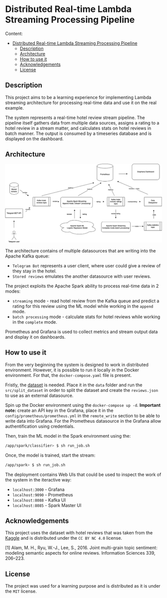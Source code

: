 # Distributed Real-time Lambda Streaming Processing Pipeline

Content:
- [Distributed Real-time Lambda Streaming Processing Pipeline](#distributed-real-time-lambda-streaming-processing-pipeline)
  - [Description](#description)
  - [Architecture](#architecture)
  - [How to use it](#how-to-use-it)
  - [Acknowledgements](#acknowledgements)
  - [License](#license)

## Description
This project aims to be a learning experience for implementing Lambda streaming architecture for processing real-time data and use it on the real example.

The system represents a real-time hotel review stream pipeline. The pipeline itself gathers data from multiple data sources, assigns a rating to a hotel review in a stream matter, and calculates stats on hotel reviews in batch manner. The output is consumed by a timeseries database and is displayed on the dashboard.

## Architecture

![alt text](img/spark-streaming-rich-picture.jpg "Architecture")

The architecture contains of multiple datasources that are writing into the Apache Kafka queue:
* `Telegram Bot` represents a user client, where user could give a review of they stay in the hotel.
* `Stored reviews` emulates the another datasource with user reviews.

The project exploits the Apache Spark ability to process real-time data in 2 modes:
* `streaming` mode - read hotel review from the Kafka queue and predict a rating for this review using the ML model while working in the `append` mode.
* `batch processing` mode - calculate stats for hotel reviews while working in the `complete` mode.

Prometheus and Grafana is used to collect metrics and stream output data and display it on dashboards.

## How to use it

From the very beginning the system is designed to work in distributed environment. However, it is possible to run it locally in the Docker environment. For that, the `docker-compose.yaml` file is present.

Fristly, the <a href="https://www.kaggle.com/datasets/andrewmvd/trip-advisor-hotel-reviews">dataset</a> is needed. Place it in the `data` folder and run the `src/split_dataset` in order to split the dataset and create the `reviews.json` to use as an external datasource.

Spin up the Docker environment using the `docker-compose up -d`.
**Important note:** create an API key in the Grafana, place it in the `config/prometheus/prometheus.yml` in the `remote_write` section to be able to write data into Grafana. For the Prometheus datasource in the Grafana allow authentification using credentials.

Then, train the ML model in the Spark environment using the:
```bash
/app/spark/classifier> $ sh run_job.sh
```

Once, the model is trained, start the stream:
```bash
/app/spark> $ sh run_job.sh
```

The deployment contains Web UIs that could be used to inspect the work of the system in the iteractive way:
* `localhost:3000` - Grafana
* `localhost:9090` - Prometheus
* `localhost:8088` - Kafka UI
* `localhost:8085` - Spark Master UI

## Acknowledgements
This project uses the dataset with hotel reviews that was taken from the <a href="https://www.kaggle.com/datasets/andrewmvd/trip-advisor-hotel-reviews">Kaggle</a> and is distributed under the `CC BY NC 4.0` license.

[1] Alam, M. H., Ryu, W.-J., Lee, S., 2016. Joint multi-grain topic sentiment: modeling semantic aspects for online reviews. Information Sciences 339, 206–223.

## License
The project was used for a learning purpose and is distributed as it is under the `MIT` license.
